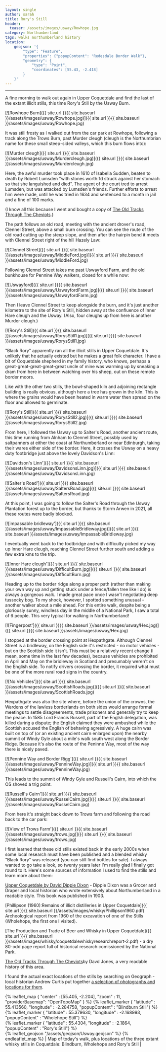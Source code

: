 ```yaml
---
layout: single
author: sarah
title: Rory's Still
header:
  teaser: /assets/images/usway/Rowhope.jpg
category: Northumberland
tags: walks northumberland history
location:
    geojson: '{
        "type": "Feature",
        "properties": {"popupContent": "Redesdale Border Walk"},
        "geometry": {
            "type": "Point",
            "coordinates": [55.43, -2.418]
        }
    }'
---
```

---

A fine morning to walk out again in Upper Coquetdale and find the last of the extant illicit stills, this time Rory's Still by the Usway Burn. 

[![Rowhope Burn]({{ site.url }}{{ site.baseurl }}/assets/images/usway/Rowhope.jpg)]({{ site.url }}{{ site.baseurl }}/assets/images/usway/Rowhope.jpg)

It was still frosty as I walked out from the car park at Rowhope, following a track along the Trows Burn, past Murder cleugh (cleugh is the Northumbrian name for these small steep-sided valleys, which this burn flows into): 

[![Murder cleugh]({{ site.url }}{{ site.baseurl }}/assets/images/usway/Murdercleugh.jpg)]({{ site.url }}{{ site.baseurl }}/assets/images/usway/Murdercleugh.jpg)

Here, the awful murder took place in 1610 of Isabella Sudden, beaten to death by Robert Lumsden "with stones worth 1d struck against her stomach so that she languished and died". The agent of the court tred to arrest Lumsden, but was attacked by Lumsden's friends. Further efforts to arrest him were made, until he was tried in 1634 and sentenced to a month in jail and a fine of 100 marks. 

(I know all this because I went and bought a copy of [The Old Tracks Through The Cheviots](https://www.northern-heritage.co.uk/product/books/archaeology/the-old-tracks-through-the-cheviots-david-jones-with-coquetdale-community).)

The path follows an old road, meeting with the ancient drover's road, Clennel Street, above a small burn crossing. You can see the route of the old road cutting up the steep slope, and then after the hairpin bend it meets with Clennel Street right of the hill Hazely Law:

[![Clennel Street]({{ site.url }}{{ site.baseurl }}/assets/images/usway/MiddleFord.jpg)]({{ site.url }}{{ site.baseurl }}/assets/images/usway/MiddleFord.jpg)

Following Clennel Street takes me past Uswayford Farm, and the old bunkhouse for Pennine Way walkers, closed for a while now:

[![Uswayford]({{ site.url }}{{ site.baseurl }}/assets/images/usway/UswayfordFarm.jpg)]({{ site.url }}{{ site.baseurl }}/assets/images/usway/UswayfordFarm.jpg)

Then I leave Clennel Street to keep alongside the burn, and it's just another kilometre to the site of Rory's Still, hidden away at the confluence of Inner Hare cleugh and the Usway. (Also, four cleughs up from here is another Murder cleugh.)

[![Rory's Still]({{ site.url }}{{ site.baseurl }}/assets/images/usway/RorysStill1.jpg)]({{ site.url }}{{ site.baseurl }}/assets/images/usway/RorysStill1.jpg)

"Black Rory" apparently ran all the illicit stills in Upper Coquetdale. It's unlikely that he actually existed but he makes a great folk character. I have a bit of Coquetdale shepherd in my family history, who knows, perhaps a great-great-great-great-great uncle of mine was warming up by sneaking a dram from here in between watching over his sheep, out on these remote border moors.

Like with the other two stills, the bowl-shaped kiln and adjoining rectangle building is really obvious, although here a tree has grown in the kiln. This is where the grains would have been heated in warm water then spread on the floor and allowed to germinate.

[![Rory's Still]({{ site.url }}{{ site.baseurl }}/assets/images/usway/RorysStill2.jpg)]({{ site.url }}{{ site.baseurl }}/assets/images/usway/RorysStill2.jpg)

From here, I followed the Usway up to Salter's Road, another ancient route, this time running from Alnham to Clennel Street, possbly used by saltpanners at either the coast at Northumberland or near Edinburgh, taking their wares either side of the border. Here, it crosses the Usway on a heavy duty footbridge just above the lovely Davidson's Linn:

[![Davidson's Linn']({{ site.url }}{{ site.baseurl }}/assets/images/usway/DavidsonsLinn.jpg)]({{ site.url }}{{ site.baseurl }}/assets/images/usway/DavidsonsLinn.jpg)

[![Salter's Road']({{ site.url }}{{ site.baseurl }}/assets/images/usway/SaltersRoad.jpg)]({{ site.url }}{{ site.baseurl }}/assets/images/usway/SaltersRoad.jpg)

At this point, I was going to follow the Salter's Road through the Usway Plantation forest up to the border, but thanks to Storm Arwen in 2021, all these routes were badly blocked. 

[![impassable bridleway']({{ site.url }}{{ site.baseurl }}/assets/images/usway/ImpassableBridleway.jpg)]({{ site.url }}{{ site.baseurl }}/assets/images/usway/ImpassableBridleway.jpg)

I eventually went back to the footbridge and with difficulty picked my way up Inner Hare cleugh, reaching Clennel Street further south and adding a few extra kms to the trip.

[![Inner Hare cleugh']({{ site.url }}{{ site.baseurl }}/assets/images/usway/DifficultBurn.jpg)]({{ site.url }}{{ site.baseurl }}/assets/images/usway/DifficultBurn.jpg)

Heading up to the border ridge along a proper path (rather than making your own way up and getting stuck under a fence/fallen tree like I do) is always a gorgeous walk. I made great pace once I wasn't negotiating deep tussocky bog. To my shock, however, I spotted something unusual - another walker about a mile ahead. For this entire walk, despite being a gloriously sunny, windless day in the middle of a National Park, I saw a total of 6 people. This very typical for walking in Northumberland!

[![Fingerpost']({{ site.url }}{{ site.baseurl }}/assets/images/usway/Hex.jpg)]({{ site.url }}{{ site.baseurl }}/assets/images/usway/Hex.jpg)

I stopped at the border crossing point at Hexpathgate. Although Clennel Street is a bridleway, on the English side it's restricted - no motor vehicles - but on the Scottish side it isn't. This must be a relatively recent change (I mean, some time in the last few decades), because vehicles are prohibited in April and May on the bridleway in Scotland and presumably weren't on the English side. To notify drivers crossing the border, it required what must be one of the more rural road signs in the country.

[![No Vehicles']({{ site.url }}{{ site.baseurl }}/assets/images/usway/ScottishRoads.jpg)]({{ site.url }}{{ site.baseurl }}/assets/images/usway/ScottishRoads.jpg)

Hexpathgate was also the site where, before the union of the crowns, the Wardens of the lawless borderlands on both sides would arrange formal meetings to settle disagreements, trade prisoners and generally try to keep the peace. In 1585 Lord Francis Russell, part of the Englsh delegation, was killed during a dispute; the English claimed they were ambushed while the Scottish accused the English of behaving agressively. A huge cairn was built on top of (or an existing ancient cairn enlarged upon) the nearby summit of Windy Gyle about a mile's walk south west along the Border Ridge. Because it's also the route of the Peninne Way, most of the way there is nicely paved.

[![Pennine Way and Border Rigg']({{ site.url }}{{ site.baseurl }}/assets/images/usway/PennineWay.jpg)]({{ site.url }}{{ site.baseurl }}/assets/images/usway/PennineWay.jpg)

This leads to the summit of Windy Gyle and Russell's Cairn, into which the OS shoved a trig point.

[![Russell's Cairn']({{ site.url }}{{ site.baseurl }}/assets/images/usway/RusselCairn.jpg)]({{ site.url }}{{ site.baseurl }}/assets/images/usway/RusselCairn.jpg)

From here it's straight back down to Trows farm and following the road back to the car park:

[![View of Trows Farm']({{ site.url }}{{ site.baseurl }}/assets/images/usway/trows.jpg)]({{ site.url }}{{ site.baseurl }}/assets/images/usway/trows.jpg)

I first learned that these old stills existed back in the early 2000s when some local research must have been published and a blended whisky "Black Rory" was released (you can still find bottles for sale). I always wanted to go take a look, so twenty years later I'm really glad I finally got round to it. Here's some sources of information I used to find the stills and learn more about them:

[Upper Coquetdale by David Dippie Dixon](https://archive.org/details/uppercoquetdalen00dixo) - Dippie Dixon was a Grocer and Draper and local historian who wrote extensively about Northumberland in a readable style. This book was published in 1903.

[Phillipson (1960):Remains of illicit distilleries in Upper Coquetdale]({{ site.url }}{{ site.baseurl }}/assets/images/whisky/Phillipson1960.pdf) Archeological report from 1960 of the excavation of one of the Stills (Wholehope, the first one I visited).

[The Production and Trade of Beer and Whisky in Upper Coquetdale]({{ site.url }}{{ site.baseurl }}/assets/images/whisky/coquetdalewhiskyresearchreport-2.pdf) - a dry 80-odd page report full of historical research comissioned by the National Park.

[The Old Tracks Through The Cheviots](https://www.northern-heritage.co.uk/product/books/archaeology/the-old-tracks-through-the-cheviots-david-jones-with-coquetdale-community)by Davd Jones, a very readable history of this area.

I found the actual exact locations of the stills by searching on Geograph - local historian Andrew Curtis put together [a selection of photographs and locations for them](https://www.geograph.org.uk/snippet/5569).

{% leaflet_map { "center" : [55.405, -2.204],
                 "zoom" : 11,
                 "providerBasemap": "OpenTopoMap" } %}
     {% leaflet_marker { "latitude" : 55.413560,
                       "longitude" : -2.284758,
                       "popupContent" : "Blindburn Still"} %}	
     {% leaflet_marker { "latitude" : 55.379630,
                       "longitude" : -2.168993,
                       "popupContent" : "Wholehope Still"} %}	
     {% leaflet_marker { "latitude" : 55.4304,
                       "longitude" : -2.1864,
                       "popupContent" : "Rory's Still"} %}	   
    {% leaflet_geojson "/assets/geojson/Usway.geojson" %}
{% endleaflet_map %}
| Map of today's walk, plus locations of the three extant whisky stills in Coquetdale: Blindburn, Wholehope and Rory's Still |
